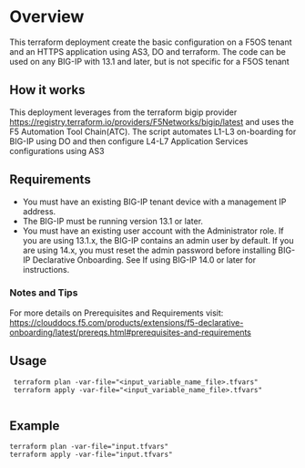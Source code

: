 # Overview

This terraform deployment create the basic configuration on a F5OS tenant and an HTTPS application using AS3, DO and terraform.
The code can be used on any BIG-IP with 13.1 and later, but is not specific for a F5OS tenant

## How it works

This deployment leverages from the terraform bigip provider https://registry.terraform.io/providers/F5Networks/bigip/latest and uses the F5 Automation Tool Chain(ATC).
The script automates L1-L3 on-boarding for BIG-IP using DO and then configure L4-L7 Application Services configurations using AS3

## Requirements

* You must have an existing BIG-IP tenant device with a management IP address.
* The BIG-IP must be running version 13.1 or later.
* You must have an existing user account with the Administrator role. If you are using 13.1.x, the BIG-IP contains an admin user by default. If you are using 14.x, you must reset the admin password before installing BIG-IP Declarative Onboarding. See If using BIG-IP 14.0 or later for instructions.

### Notes and Tips

For more details on Prerequisites and Requirements visit: https://clouddocs.f5.com/products/extensions/f5-declarative-onboarding/latest/prereqs.html#prerequisites-and-requirements

## Usage

```
 terraform plan -var-file="<input_variable_name_file>.tfvars"
 terraform apply -var-file="<input_variable_name_file>.tfvars"
 
```

## Example

```
terraform plan -var-file="input.tfvars" 
terraform apply -var-file="input.tfvars" 

```



